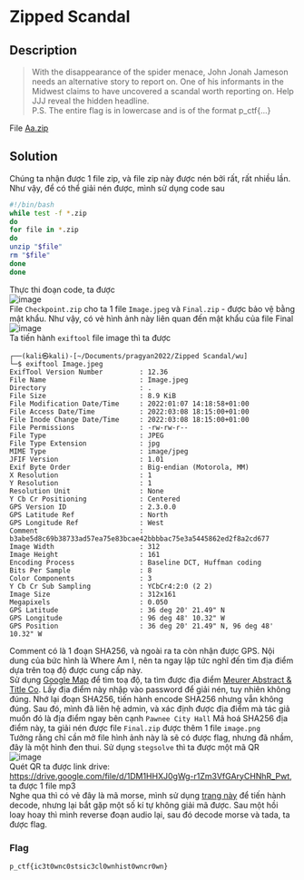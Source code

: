 # Zipped Scandal
## Description
> With the disappearance of the spider menace, John Jonah Jameson needs an alternative story to report on. One of his informants in the Midwest claims to have uncovered a scandal worth reporting on. Help JJJ reveal the hidden headline.               
> P.S. The entire flag is in lowercase and is of the format p_ctf{...}

File [Aa.zip](https://github.com/Butterflies4/pragyan-ctf-22/edit/main/Forensics/Zipped%20Scandal/Aa.zip)
## Solution
Chúng ta nhận được 1 file zip, và file zip này được nén bởi rất, rất nhiều lần. Như vậy, để có thể giải nén được, mình sử dụng code sau
```bash
#!/bin/bash
while test -f *.zip
do
for file in *.zip
do
unzip "$file"
rm "$file"
done
done
```
Thực thi đoạn code, ta được       
![image](https://user-images.githubusercontent.com/62021009/157289979-7f1bc7ea-e8e0-49d2-b878-b920d912a5a4.png)          
File `Checkpoint.zip` cho ta 1 file `Image.jpeg` và `Final.zip` - được bảo vệ bằng mật khẩu. Như vậy, có vẻ hình ảnh này liên quan đến mật khẩu của file Final                 
![image](https://user-images.githubusercontent.com/62021009/157290505-1234f2e4-ffba-4dd5-92d5-c443119b76d4.png)         
Ta tiến hành `exiftool` file image thì ta được
```
┌──(kali㉿kali)-[~/Documents/pragyan2022/Zipped Scandal/wu]
└─$ exiftool Image.jpeg 
ExifTool Version Number         : 12.36
File Name                       : Image.jpeg
Directory                       : .
File Size                       : 8.9 KiB
File Modification Date/Time     : 2022:01:07 14:18:58+01:00
File Access Date/Time           : 2022:03:08 18:15:00+01:00
File Inode Change Date/Time     : 2022:03:08 18:15:00+01:00
File Permissions                : -rw-rw-r--
File Type                       : JPEG
File Type Extension             : jpg
MIME Type                       : image/jpeg
JFIF Version                    : 1.01
Exif Byte Order                 : Big-endian (Motorola, MM)
X Resolution                    : 1
Y Resolution                    : 1
Resolution Unit                 : None
Y Cb Cr Positioning             : Centered
GPS Version ID                  : 2.3.0.0
GPS Latitude Ref                : North
GPS Longitude Ref               : West
Comment                         : b3abe5d8c69b38733ad57ea75e83bcae42bbbbac75e3a5445862ed2f8a2cd677
Image Width                     : 312
Image Height                    : 161
Encoding Process                : Baseline DCT, Huffman coding
Bits Per Sample                 : 8
Color Components                : 3
Y Cb Cr Sub Sampling            : YCbCr4:2:0 (2 2)
Image Size                      : 312x161
Megapixels                      : 0.050
GPS Latitude                    : 36 deg 20' 21.49" N
GPS Longitude                   : 96 deg 48' 10.32" W
GPS Position                    : 36 deg 20' 21.49" N, 96 deg 48' 10.32" W
```
Comment có là 1 đoạn SHA256, và ngoài ra ta còn nhận được GPS. Nội dung của bức hình là Where Am I, nên ta ngay lập tức nghĩ đến tìm địa điểm dựa trên toạ độ được cung cấp này.    
Sử dụng [Google Map](https://www.google.com/maps/) để tìm toạ độ, ta tìm được địa điểm [Meurer Abstract & Title Co](https://www.google.com/maps/place/Meurer+Abstract+%26+Title+Co/@36.3393073,-96.8029828,20.74z/data=!4m5!3m4!1s0x0:0xc53eb1cf3defc418!8m2!3d36.3392946!4d-96.8029745?hl=en).
Lấy địa điểm này nhập vào password để giải nén, tuy nhiên không đúng. Nhớ lại đoạn SHA256, tiến hành encode SHA256 nhưng vẫn không đúng. Sau đó, mình đã liên hệ admin, và xác định được địa điểm mà tác giả muốn đó là địa điểm ngay bên cạnh `Pawnee City Hall`
Mã hoá SHA256 địa điểm này, ta giải nén được file `Final.zip` được thêm 1 file `image.png`      
Tưởng rằng chỉ cần mở file hình ảnh này là sẽ có được flag, nhưng đã nhầm, đây là một hình đen thui. Sử dụng `stegsolve` thì ta được một mã QR          
![image](https://user-images.githubusercontent.com/62021009/157292295-8ba7d839-2750-4db1-af5b-bf4d5ebf766a.png)            
Quét QR ta được link drive: https://drive.google.com/file/d/1DM1HHXJ0gWg-r1Zm3VfGAryCHNhR_Pwt, ta được 1 file mp3          
Nghe qua thì có vẻ đây là mã morse, mình sử dụng [trang này](https://morsecode.world/international/decoder/audio-decoder-adaptive.html) để tiến hành decode, nhưng lại bắt gặp một số kí tự không giải mã được.
Sau một hồi loay hoay thì mình reverse đoạn audio lại, sau đó decode morse và tada, ta được flag.
### Flag
`p_ctf{ic3t0wnc0stsic3cl0wnhist0wncr0wn}`


